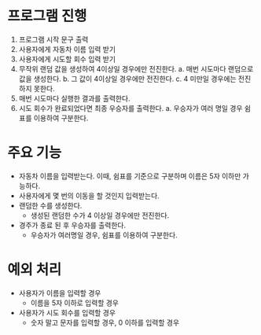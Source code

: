 # 프로그램 진행
1. 프로그램 시작 문구 출력
2. 사용자에게 자동차 이름 입력 받기
3. 사용자에게 시도할 회수 입력 받기
4. 무작위 랜덤 값을 생성하여 4이상일 경우에만 전진한다.
   a. 매번 시도마다 랜덤으로 값을 생성한다.
   b. 그 값이 4이상일 경우에만 전진한다.
   c. 4 미만일 경우에는 전진하지 못한다.
5. 매번 시도마다 실행한 결과를 출력한다.
6. 시도 회수가 완료되었다면 최종 우승자를 출력한다.
    a. 우승자가 여러 명일 경우 쉼표를 이용하여 구분한다.

# 주요 기능

- 자동차 이름을 입력받는다. 이때, 쉼표를 기준으로 구분하며 이름은 5자 이하만 가능하다.
- 사용자에게 몇 번의 이동을 할 것인지 입력받는다.
- 랜덤한 수를 생성한다.
  - 생성된 랜덤한 수가 4 이상일 경우에만 전진한다.
- 경주가 종료 된 후 우승자를 출력한다.
  - 우승자가 여러명일 경우, 쉼표를 이용하여 구분한다.

# 예외 처리
- 사용자가 이름을 입력할 경우
  - 이름을 5자 이하로 입력할 경우
- 사용자가 시도 회수를 입력할 경우
  - 숫자 말고 문자를 입력할 경우, 0 이하를 입력할 경우
